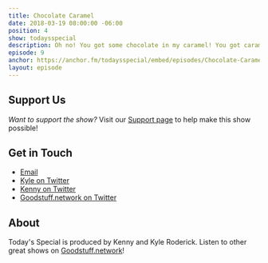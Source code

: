 ```yaml
---
title: Chocolate Caramel
date: 2018-03-19 08:00:00 -06:00
position: 4
show: todaysspecial
description: Oh no! You got some chocolate in my caramel! You got caramel in my chocolate!
episode: 9
anchor: https://anchor.fm/todaysspecial/embed/episodes/Chocolate-Caramel-e175bf/a-a2oujh
layout: episode
---
```




## Support Us
*Want to support the show?* Visit our [Support page](https://goodstuff.network/support) to help make this show possible!

## Get in Touch
* [Email](mailto:kyle@goodstuff.network)
* [Kyle on Twitter](http://twitter.com/dogburps)
* [Kenny on Twitter](http://twitter.com/pizzarobotics)
* [Goodstuff.network on Twitter](http://twitter.com/goodstufffm)

## About
Today's Special is produced by Kenny and Kyle Roderick. Listen to other great shows on [Goodstuff.network](http://goodstuff.network/shows)!